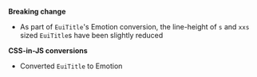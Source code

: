 **Breaking change**

- As part of `EuiTitle`'s Emotion conversion, the line-height of `s` and `xxs` sized `EuiTitle`s have been slightly reduced

**CSS-in-JS conversions**

- Converted `EuiTitle` to Emotion
